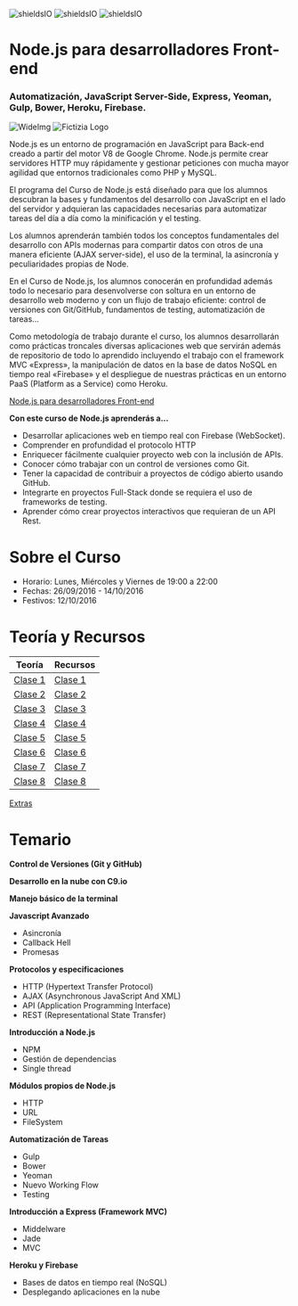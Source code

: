 ![shieldsIO](https://img.shields.io/github/issues/Fictizia/Curso-Node.js-para-desarrolladores-Front-end_ed3.svg)
![shieldsIO](https://img.shields.io/github/forks/Fictizia/Curso-Node.js-para-desarrolladores-Front-end_ed3.svg)
![shieldsIO](https://img.shields.io/github/stars/Fictizia/Curso-Node.js-para-desarrolladores-Front-end_ed3.svg)

# Node.js para desarrolladores Front-end
### Automatización, JavaScript Server-Side, Express, Yeoman, Gulp, Bower, Heroku, Firebase.

![WideImg](http://www.fictizia.com/assets/styles/styleImgs/wideBox/widebox_nodejs.png)
![Fictizia Logo](https://media.licdn.com/media/p/1/000/1ed/254/29475de.png)

Node.js es un entorno de programación en JavaScript para Back-end creado a partir del motor V8 de Google Chrome. Node.js permite crear servidores HTTP muy rápidamente y gestionar peticiones con mucha mayor agilidad que entornos tradicionales como PHP y MySQL.

El programa del Curso de Node.js está diseñado para que los alumnos descubran la bases y fundamentos del desarrollo con JavaScript en el lado del servidor y adquieran las capacidades necesarias para automatizar tareas del día a día como la minificación y el testing.

Los alumnos aprenderán también todos los conceptos fundamentales del desarrollo con APIs modernas para compartir datos con otros de una manera eficiente (AJAX server-side), el uso de la terminal, la asincronía y peculiaridades propias de Node.

En el Curso de Node.js, los alumnos conocerán en profundidad además todo lo necesario para desenvolverse con soltura en un entorno de desarrollo web moderno y con un flujo de trabajo eficiente: control de versiones con Git/GitHub, fundamentos de testing, automatización de tareas...

Como metodología de trabajo durante el curso, los alumnos desarrollarán como prácticas troncales diversas aplicaciones web que servirán además de repositorio de todo lo aprendido incluyendo el trabajo con el framework MVC «Express», la manipulación de datos en la base de datos NoSQL en tiempo real «Firebase» y el despliegue de nuestras prácticas en un entorno PaaS (Platform as a Service) como Heroku.

[Node.js para desarrolladores Front-end](http://www.fictizia.com/formacion/curso_nodejs)


**Con este curso de Node.js aprenderás a...**
* Desarrollar aplicaciones web en tiempo real con Firebase (WebSocket).
* Comprender en profundidad el protocolo HTTP
* Enriquecer fácilmente cualquier proyecto web con la inclusión de APIs.
* Conocer cómo trabajar con un control de versiones como Git.
* Tener la capacidad de contribuir a proyectos de código abierto usando GitHub.
* Integrarte en proyectos Full-Stack donde se requiera el uso de frameworks de testing.
* Aprender cómo crear proyectos interactivos que requieran de un API Rest.

Sobre el Curso
=================
* Horario: Lunes, Miércoles y Viernes de 19:00 a 22:00
* Fechas: 26/09/2016 - 14/10/2016
* Festivos: 12/10/2016

Teoría y Recursos
=================

Teoría | Recursos
------------ | -------------
[Clase 1](teoria/clase1.md)	| [Clase 1](recursos/clase1.md)
[Clase 2](teoria/clase2.md) | [Clase 2](recursos/clase2.md)
[Clase 3](teoria/clase3.md) | [Clase 3](recursos/clase3.md)
[Clase 4](teoria/clase4.md) | [Clase 4](recursos/clase4.md)
[Clase 5](teoria/clase5.md) | [Clase 5](recursos/clase5.md)
[Clase 6](teoria/clase6.md) | [Clase 6](recursos/clase6.md)
[Clase 7](teoria/clase7.md) | [Clase 7](recursos/clase7.md)
[Clase 8](teoria/clase8.md) | [Clase 8](recursos/clase8.md)
[Extras](teoria/extras.md)

Temario
=================

**Control de Versiones (Git y GitHub)**

**Desarrollo en la nube con C9.io**

**Manejo básico de la terminal**

**Javascript Avanzado**
* Asincronía
* Callback Hell
* Promesas

**Protocolos y especificaciones**
* HTTP (Hypertext Transfer Protocol)
* AJAX (Asynchronous JavaScript And XML)
* API (Application Programming Interface)
* REST (Representational State Transfer)

**Introducción a Node.js**
* NPM
* Gestión de dependencias
* Single thread

**Módulos propios de Node.js**
* HTTP
* URL
* FileSystem

**Automatización de Tareas**
* Gulp
* Bower
* Yeoman
* Nuevo Working Flow
* Testing

**Introducción a Express (Framework MVC)**
* Middelware
* Jade
* MVC

**Heroku y Firebase**
* Bases de datos en tiempo real (NoSQL)
* Desplegando aplicaciones en la nube
